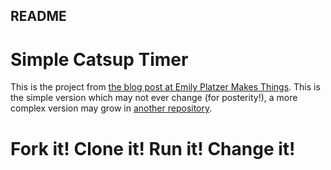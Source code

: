## README

# Simple Catsup Timer

This is the project from [the blog post at Emily Platzer Makes Things](http://emily-platzer-makes-things.herokuapp.com//2014/04/14/making-a-ruby-timer.html). This is the simple version which may not ever change (for posterity!), a more complex version may grow in [another repository](https://github.com/craftninja/catsup_timer).

# Fork it! Clone it! Run it! Change it!